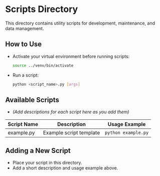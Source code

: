 # Scripts Directory

This directory contains utility scripts for development, maintenance, and data management.

## How to Use
- Activate your virtual environment before running scripts:
  ```sh
  source ../venv/bin/activate
  ```
- Run a script:
  ```sh
  python <script_name>.py [args]
  ```

## Available Scripts

- *(Add descriptions for each script here as you add them)*

| Script Name      | Description                | Usage Example                |
|------------------|---------------------------|------------------------------|
| example.py       | Example script template    | `python example.py`          |

## Adding a New Script
- Place your script in this directory.
- Add a short description and usage example above. 